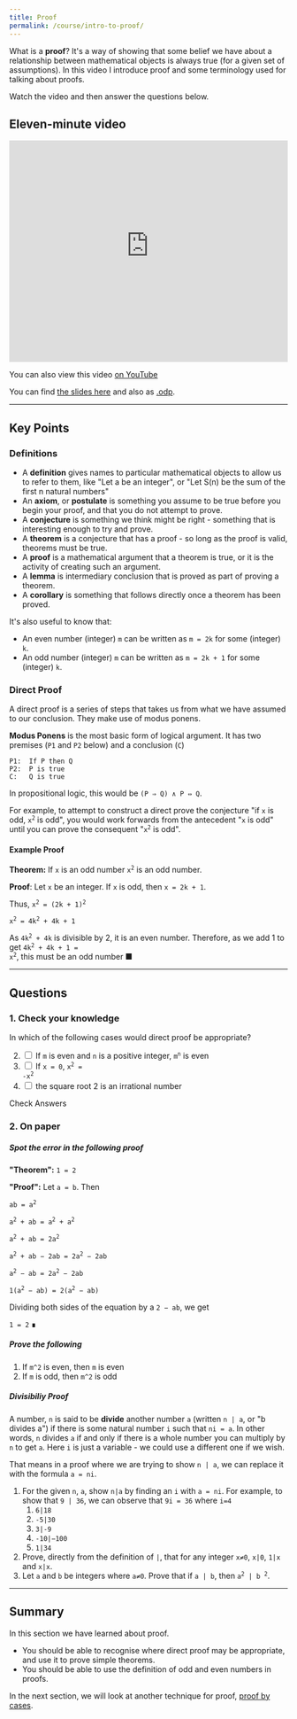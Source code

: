 ```yaml
---
title: Proof
permalink: /course/intro-to-proof/
---
```


What is a **proof**? It's a way of showing that some belief we have about a relationship between mathematical objects is always true (for a given set of assumptions). In this video I introduce proof and some terminology used for talking about proofs.

Watch the video and then answer the questions below.

## Eleven-minute video

<iframe width="100%" height="400px" src="https://www.youtube-nocookie.com/embed/BN_7p9-PFqk" frameborder="0" allow="accelerometer; autoplay; clipboard-write; encrypted-media; gyroscope; picture-in-picture" allowfullscreen></iframe>

You can also view this video [on YouTube](https://youtu.be/BN_7p9-PFqk)

You can find [the slides here](/assets/slides/proof/intro.pdf) and also as [.odp](/assets/slides/proof/intro.odp).


---

## Key Points

### Definitions

* A **definition** gives names to particular mathematical objects to allow us to refer to them, like "Let a be an integer", or "Let S(n) be the sum of the first n natural numbers"
* An **axiom**, or **postulate** is something you assume to be true before you begin your proof, and that you do not attempt to prove.
* A **conjecture** is something we think might be right - something that is interesting enough to try and prove.
* A **theorem** is a conjecture that has a proof - so long as the proof is valid, theorems must be true.
* A **proof** is a mathematical argument that a theorem is true, or it is the activity of creating such an argument.
* A **lemma** is intermediary conclusion that is proved as part of proving a theorem.
* A **corollary** is something that follows directly once a theorem has been proved.

It's also useful to know that:

* An even number (integer) `m` can be written as `m = 2k` for some (integer) `k`.
* An odd number (integer) `m` can be written as `m = 2k + 1` for some (integer) `k`.

### Direct Proof

A direct proof is a series of steps that takes us from what we have assumed to our conclusion. They make use of modus ponens.

**Modus Ponens** is the most basic form of logical argument. It has two premises (`P1` and `P2` below) and a conclusion (`C`)

    P1:  If P then Q
    P2:  P is true
    C:   Q is true

In propositional logic, this would be `(P ⇒ Q) ∧ P ⇔ Q`. 

For example, to attempt to construct a direct prove the conjecture "if `x` is odd, <code>x<sup>2</sup></code> is odd", you would work forwards from the antecedent "`x` is odd" until you can prove the consequent "<code>x<sup>2</sup></code> is odd".

#### Example Proof

**Theorem:** If `x` is an odd number <code>x<sup>2</sup></code> is an odd number.

**Proof**: Let `x` be an integer. If `x` is odd, then `x = 2k + 1`.

Thus, <code>x<sup>2</sup> = (2k + 1)<sup>2</sup></code>

<code>x<sup>2</sup> = 4k<sup>2</sup> + 4k + 1</code>

As <code>4k<sup>2</sup> + 4k</code> is divisible by 2, it is an even number. Therefore, as we add 1 to get <code>4k<sup>2</sup> + 4k + 1 = x<sup>2</sup></code>, this must be an odd number ■ 

---

## Questions

### 1. Check your knowledge

In which of the following cases would direct proof be appropriate?

2. <input type="checkbox" id="q31" data-answer="true" /> <label for ="q31">If `m` is even and `n` is a positive integer, <code>m<sup>n</sup></code> is even</label> <span id="q31c" style="display:inline-block"></span>
3. <input type="checkbox" id="q32" data-answer="true"/> <label for ="q32">If `x = 0`, <code>x<sup>2</sup> = -x<sup>2</sup></code></label> <span id="q32c" style="display:inline-block"></span>
4. <input type="checkbox" id="q33" data-answer="false"/> <label for ="q33">the square root 2 is an irrational number</label> <span id="q33c" style="display:inline-block"></span>

<script src="/assets/js/check.js"></script>
<a class="btn btn-primary" type="submit" onClick="checkAnswers('q3')">Check Answers</a>

### 2. On paper

##### Spot the error in the following proof

**"Theorem":** `1 = 2`

**"Proof":** Let `a = b`. Then

<code>ab = a<sup>2</sup></code>

<code>a<sup>2</sup> + ab = a<sup>2</sup> + a<sup>2</sup></code>

<code>a<sup>2</sup> + ab = 2a<sup>2</sup></code>

<code>a<sup>2</sup> + ab − 2ab = 2a<sup>2</sup> − 2ab</code>

<code>a<sup>2</sup> − ab = 2a<sup>2</sup> − 2ab</code>

<code>1(a<sup>2</sup> − ab) = 2(a<sup>2</sup> − ab)</code>

Dividing both sides of the equation by a `2 − ab`, we get

`1 = 2` ∎

##### Prove the following

1. If `m^2` is even, then `m` is even
2. If `m` is odd, then `m^2` is odd

##### Divisibiliy Proof

A number, `n` is said to be **divide** another number `a` (written `n | a`, or "b divides a") if there is some natural number `i` such that `ni = a`. In other words, `n` divides `a` if and only if there is a whole number you can multiply by `n` to get `a`. Here `i` is just a variable - we could use a different one if we wish.

That means in a proof where we are trying to show `n | a`, we can replace it with the formula `a = ni`.

1. For the given `n`, `a`, show `n|a` by finding an `i` with `a = ni`. For example, to show that `9 | 36`, we can observe that `9i = 36` where `i=4`
    1. `6|18`
    2. `-5|30`
    3. `3|-9`
    4. `-10|−100`
    5. `1|34`
2. Prove, directly from the definition of `|`, that for any integer `x≠0`, `x|0`, `1|x` and `x|x`.
2. Let `a` and `b` be integers where `a≠0`. Prove that if `a | b`, then <code>a<sup>2</sup> | b <sup>2</sup></code>.

---

## Summary

In this section we have learned about proof.

* You should be able to recognise where direct proof may be appropriate, and use it to prove simple theorems.
* You should be able to use the definition of odd and even numbers in proofs.

In the next section, we will look at another technique for proof, [proof by cases](../proof-by-cases).